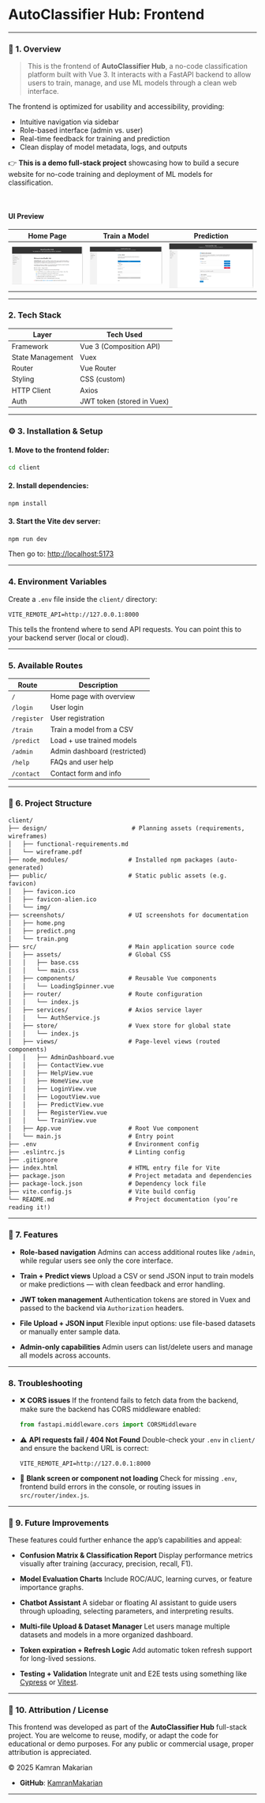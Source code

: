 # AutoClassifier Hub: Frontend

---

### 📌 1. **Overview**

> This is the frontend of **AutoClassifier Hub**, a no-code classification platform built with Vue 3. It interacts with a FastAPI backend to allow users to train, manage, and use ML models through a clean web interface.

The frontend is optimized for usability and accessibility, providing:

* Intuitive navigation via sidebar
* Role-based interface (admin vs. user)
* Real-time feedback for training and prediction
* Clean display of model metadata, logs, and outputs

👉 **This is a demo full-stack project** showcasing how to build a secure website for no-code training and deployment of ML models for classification.  

<br>

#### UI Preview

| Home Page                     | Train a Model                   | Prediction                          |
| ----------------------------- | ------------------------------- | ----------------------------------- |
| ![Home](screenshots/home.png) | ![Train](screenshots/train.png) | ![Predict](screenshots/predict.png) |


---

### 2. **Tech Stack**

| Layer            | Tech Used                  |
| ---------------- | -------------------------- |
| Framework        | Vue 3 (Composition API)    |
| State Management | Vuex                       |
| Router           | Vue Router                 |
| Styling          | CSS (custom)               |
| HTTP Client      | Axios                      |
| Auth             | JWT token (stored in Vuex) |

---

### ⚙️ 3. **Installation & Setup**

#### 1. Move to the frontend folder:

```bash
cd client
```

#### 2. Install dependencies:

```bash
npm install
```

#### 3. Start the Vite dev server:

```bash
npm run dev
```

Then go to: [http://localhost:5173](http://localhost:5173)

---

### 4. **Environment Variables**

Create a `.env` file inside the `client/` directory:

```env
VITE_REMOTE_API=http://127.0.0.1:8000
```

This tells the frontend where to send API requests. You can point this to your backend server (local or cloud).

---

### 5. **Available Routes**

| Route       | Description                  |
| ----------- | ---------------------------- |
| `/`         | Home page with overview      |
| `/login`    | User login                   |
| `/register` | User registration            |
| `/train`    | Train a model from a CSV     |
| `/predict`  | Load + use trained models    |
| `/admin`    | Admin dashboard (restricted) |
| `/help`     | FAQs and user help           |
| `/contact`  | Contact form and info        |

---


### 📁 6. **Project Structure**

```
client/
├── design/                        # Planning assets (requirements, wireframes)
│   ├── functional-requirements.md
│   └── wireframe.pdf
├── node_modules/                 # Installed npm packages (auto-generated)
├── public/                       # Static public assets (e.g. favicon)
│   ├── favicon.ico
│   ├── favicon-alien.ico
│   └── img/
├── screenshots/                  # UI screenshots for documentation
│   ├── home.png
│   ├── predict.png
│   └── train.png
├── src/                          # Main application source code
│   ├── assets/                   # Global CSS
│   │   ├── base.css
│   │   └── main.css
│   ├── components/               # Reusable Vue components
│   │   └── LoadingSpinner.vue
│   ├── router/                   # Route configuration
│   │   └── index.js
│   ├── services/                 # Axios service layer
│   │   └── AuthService.js
│   ├── store/                    # Vuex store for global state
│   │   └── index.js
│   ├── views/                    # Page-level views (routed components)
│   │   ├── AdminDashboard.vue
│   │   ├── ContactView.vue
│   │   ├── HelpView.vue
│   │   ├── HomeView.vue
│   │   ├── LoginView.vue
│   │   ├── LogoutView.vue
│   │   ├── PredictView.vue
│   │   ├── RegisterView.vue
│   │   └── TrainView.vue
│   ├── App.vue                   # Root Vue component
│   └── main.js                   # Entry point
├── .env                          # Environment config
├── .eslintrc.js                  # Linting config
├── .gitignore
├── index.html                    # HTML entry file for Vite
├── package.json                  # Project metadata and dependencies
├── package-lock.json             # Dependency lock file
├── vite.config.js                # Vite build config
└── README.md                     # Project documentation (you’re reading it!)

```

---

### 🎯 7. **Features**

* **Role-based navigation**
  Admins can access additional routes like `/admin`, while regular users see only the core interface.

* **Train + Predict views**
  Upload a CSV or send JSON input to train models or make predictions — with clean feedback and error handling.

* **JWT token management**
  Authentication tokens are stored in Vuex and passed to the backend via `Authorization` headers.

* **File Upload + JSON input**
  Flexible input options: use file-based datasets or manually enter sample data.

* **Admin-only capabilities**
  Admin users can list/delete users and manage all models across accounts.

---

### 8. **Troubleshooting**

* ❌ **CORS issues**
  If the frontend fails to fetch data from the backend, make sure the backend has CORS middleware enabled:

  ```python
  from fastapi.middleware.cors import CORSMiddleware
  ```

* ⚠️ **API requests fail / 404 Not Found**
  Double-check your `.env` in `client/` and ensure the backend URL is correct:

  ```env
  VITE_REMOTE_API=http://127.0.0.1:8000
  ```

* 🧪 **Blank screen or component not loading**
  Check for missing `.env`, frontend build errors in the console, or routing issues in `src/router/index.js`.

---

### 🚀 9. **Future Improvements**

These features could further enhance the app’s capabilities and appeal:

* **Confusion Matrix & Classification Report**
  Display performance metrics visually after training (accuracy, precision, recall, F1).

* **Model Evaluation Charts**
  Include ROC/AUC, learning curves, or feature importance graphs.

* **Chatbot Assistant**
  A sidebar or floating AI assistant to guide users through uploading, selecting parameters, and interpreting results.

* **Multi-file Upload & Dataset Manager**
  Let users manage multiple datasets and models in a more organized dashboard.

* **Token expiration + Refresh Logic**
  Add automatic token refresh support for long-lived sessions.

* **Testing + Validation**
  Integrate unit and E2E tests using something like [Cypress](https://www.cypress.io/) or [Vitest](https://vitest.dev/).

---

### 📌 10. **Attribution / License**

This frontend was developed as part of the **AutoClassifier Hub** full-stack project. You are welcome to reuse, modify, or adapt the code for educational or demo purposes. For any public or commercial usage, proper attribution is appreciated.

© 2025 Kamran Makarian
* **GitHub**: [KamranMakarian](https://github.com/KamranMakarian) 

---


